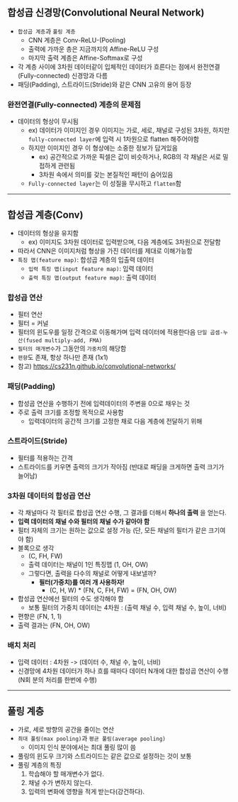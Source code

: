 ## 합성곱 신경망(Convolutional Neural Network)
- `합성곱 계층`과 `풀링 계층`
	- CNN 계층은 Conv-ReLU-(Pooling)
	- 출력에 가까운 층은 지금까지의 Affine-ReLU 구성
	- 마지막 출력 계층은 Affine-Softmax로 구성
- 각 계층 사이에 3차원 데이터같이 입체적인 데이터가 흐른다는 점에서 완전연결(Fully-connected) 신경망과 다름
- 패딩(Padding), 스트라이드(Stride)와 같은 CNN 고유의 용어 등장

### 완전연결(Fully-connected) 계층의 문제점
- 데이터의 형상이 무시됨
	- ex) 데이터가 이미지인 경우 이미지는 가로, 세로, 채널로 구성된 3차원, 하지만 `fully-connected layer`에 입력 시 1차원으로 flatten 해주어야함
	- 하지만 이미지인 경우 이 형상에는 소중한 정보가 담겨있음
		- ex) 공간적으로 가까운 픽셀은 값이 비슷하거나, RGB의 각 채널은 서로 밀접하게 관련됨
		- 3차원 속에서 의미를 갖는 본질적인 패턴이 숨어있음
	- `Fully-connected layer`는 이 성질을 무시하고 `flatten`함

*** 

## 합성곱 계층(Conv)
- 데이터의 형상을 유지함
	- ex) 이미지도 3차원 데이터로 입력받으며, 다음 계층에도 3차원으로 전달함
- 따라서 CNN은 이미지처럼 형상을 가진 데이터를 제대로 이해가능함
- `특징 맵(feature map)`: 합성곱 계층의 입출력 데이터
	- `입력 특징 맵(input feature map)`: 입력 데이터
	- `출력 특징 맵(output feature map)`: 출력 데이터 

### 합성곱 연산
- 필터 연산
- 필터 = 커널
- 필터의 윈도우를 일정 간격으로 이동해가며 입력 데이터에 적용한다음 `단일 곱셈-누산(fused multiply-add, FMA)`
- `필터의 매개변수`가 그동안의 `가중치`의 해당함
- `편향`도 존재, 항상 하나만 존재 (1x1)
- 참고) https://cs231n.github.io/convolutional-networks/

### 패딩(Padding)
- 합성곱 연산을 수행하기 전에 입력데이터의 주변을 0으로 채우는 것
- 주로 출력 크기를 조정할 목적으로 사용함
	- 입력데이터의 공간적 크기를 고정한 채로 다음 계층에 전달하기 위해

### 스트라이드(Stride)
- 필터를 적용하는 간격
- 스트라이드를 키우면 출력의 크기가 작아짐 (반대로 패딩을 크게하면 출력 크기가 늘어남)

### 3차원 데이터의 합성곱 연산
- 각 채널마다 각 필터로 합성곱 연산 수행, 그 결과를 더해서 __하나의 출력__ 을 얻는다.
- __입력 데이터의 채널 수와 필터의 채널 수가 같아야 함__
- 필터 자체의 크기는 원하는 값으로 설정 가능 (단, 모든 채널의 필터가 같은 크기여야 함)
- 블록으로 생각
	- (C, FH, FW)
	- 출력 데이터는 채널이 1인 특징맵 (1, OH, OW)
	- 그렇다면, 출력을 다수의 채널로 어떻게 내보낼까?
		- __필터(가중치)를 여러 개 사용하자!__
			- (C, H, W) * (FN, C, FH, FW) = (FN, OH, OW)
- 합성곱 연산에선 필터의 수도 생각해야 함
	- 보통 필터의 가중치 데이터는 4차원 : (출력 채널 수, 입력 채널 수, 높이, 너비)
- 편향은 (FN, 1, 1)
- 출력 결과는 (FN, OH, OW)

### 배치 처리
- 입력 데이터 : 4차원 -> (데이터 수, 채널 수, 높이, 너비)
- 신경망에 4차원 데이터가 하나 흐를 때마다 데이터 N개에 대한 합성곱 연산이 수행 (N회 분의 처리를 한번에 수행)

*** 

## 풀링 계층
- 가로, 세로 방향의 공간을 줄이는 연산
- `최대 풀링(max pooling)`과 `평균 풀링(average pooling)`
	- 이미지 인식 분야에서는 최대 풀링 많이 씀
- 풀링의 윈도우 크기와 스트라이드는 같은 값으로 설정하는 것이 보통
- 풀링 계층의 특징
	1. 학습해야 할 매개변수가 없다.
	2. 채널 수가 변하지 않는다.
	3. 입력의 변화에 영향을 적게 받는다(강건하다).